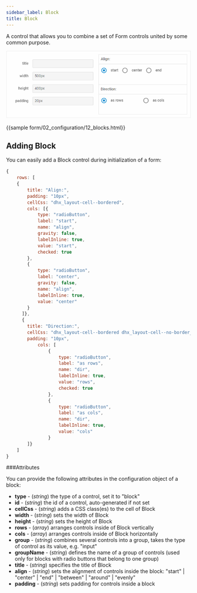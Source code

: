 ```yaml
---
sidebar_label: Block
title: Block
---          
```


A control that allows you to combine a set of Form controls united by some common purpose.

![Form block](../assets/form/form_block.png)

{{sample form/02_configuration/12_blocks.html}}

Adding Block
------------

You can easily add a Block control during initialization of a form:

~~~js
{
	rows: [
    {
		title: "Align:",
		padding: "10px",
		cellCss: "dhx_layout-cell--bordered",
		cols: [{
			type: "radioButton",
			label: "start",
			name: "align",
			gravity: false,
			labelInline: true,
			value: "start",
			checked: true
		},
		{
        	type: "radioButton",
        	label: "center",
        	gravity: false,
        	name: "align",
        	labelInline: true,
        	value: "center"
		}
   	  ]},
      {
      	title: "Direction:",
      	cellCss: "dhx_layout-cell--bordered dhx_layout-cell--no-border_top",
      	padding: "10px",
      		cols: [
      			{
      				type: "radioButton",
                    label: "as rows",
                    name: "dir",
                    labelInline: true,
                    value: "rows",
                    checked: true
      			},
                {
                	type: "radioButton",
                	label: "as cols",
                	name: "dir",
                	labelInline: true,
                	value: "cols"
               	}
      	]}
    ]
}
~~~

###Attributes

You can provide the following attributes in the configuration object of a block:

- **type** - (*string*) the type of a control, set it to "block"
- **id** - (*string*) the id of a control, auto-generated if not set
- **cellCss** - (*string*) adds a CSS class(es) to the cell of Block
- **width** - (*string*) sets the width of Block
- **height** - (*string*) sets the height of Block
- **rows** - (*array*) arranges controls inside of Block vertically
- **cols** - (*array*) arranges controls inside of Block horizontally
- **group** - (*string*) combines several controls into a group, takes the type of control as its value, e.g. "input"
- **groupName** - (*string*) defines the name of a group of controls (used only for blocks with radio buttons that belong to one group)
- **title** - (*string*) specifies the title of Block 
- **align** - (*string*) sets the alignment of controls inside the block: "start" | "center" | "end" | "between" | "around" | "evenly" 
- **padding**  - (*string*) sets padding for controls inside a block 




